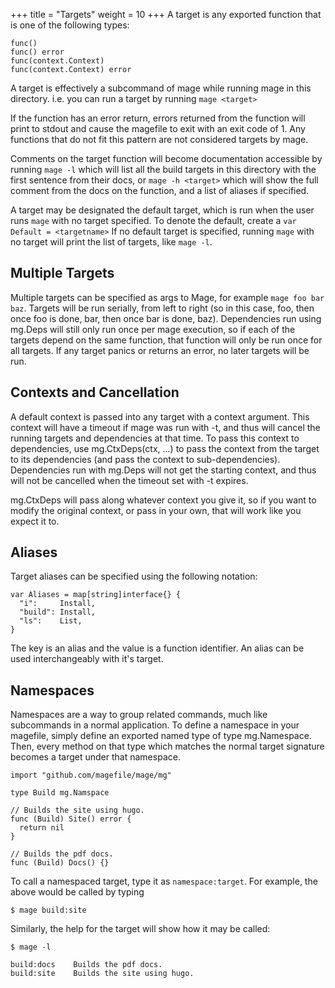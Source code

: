 +++
title = "Targets"
weight = 10
+++
A target is any exported function that is one of the following types:
```
func()
func() error 
func(context.Context)
func(context.Context) error
```
A target is effectively a subcommand of mage while running mage in
this directory.  i.e. you can run a target by running `mage <target>`

If the function has an error return, errors returned from the function will
print to stdout and cause the magefile to exit with an exit code of 1.  Any
functions that do not fit this pattern are not considered targets by mage.

Comments on the target function will become documentation accessible by running
`mage -l` which will list all the build targets in this directory with the first
sentence from their docs, or `mage -h <target>` which will show the full comment
from the docs on the function, and a list of aliases if specified.

A target may be designated the default target, which is run when the user runs
`mage` with no target specified. To denote the default, create a `var Default =
<targetname>`  If no default target is specified, running `mage` with no target
will print the list of targets, like `mage -l`.

## Multiple Targets

Multiple targets can be specified as args to Mage, for example `mage foo bar
baz`.  Targets will be run serially, from left to right (so in this case, foo,
then once foo is done, bar, then once bar is done, baz).  Dependencies run using
mg.Deps will still only run once per mage execution, so if each of the targets
depend on the same function, that function will only be run once for all
targets.  If any target panics or returns an error, no later targets will be run.

## Contexts and Cancellation

A default context is passed into any target with a context argument.  This
context will have a timeout if mage was run with -t, and thus will cancel the
running targets and dependencies at that time.  To pass this context to
dependencies, use mg.CtxDeps(ctx, ...) to pass the context from the target to
its dependencies (and pass the context to sub-dependencies).  Dependencies run
with mg.Deps will not get the starting context, and thus will not be cancelled
when the timeout set with -t expires.

mg.CtxDeps will pass along whatever context you give it, so if you want to
modify the original context, or pass in your own, that will work like you expect
it to.

## Aliases

Target aliases can be specified using the following notation:

```
var Aliases = map[string]interface{} {
  "i":     Install,
  "build": Install,
  "ls":    List,
}
```

The key is an alias and the value is a function identifier.
An alias can be used interchangeably with it's target.

## Namespaces

Namespaces are a way to group related commands, much like subcommands in a
normal application.   To define a namespace in your magefile, simply define an
exported named type of type mg.Namespace.  Then, every method on that type which
matches the normal target signature becomes a target under that namespace.

```
import "github.com/magefile/mage/mg"

type Build mg.Namspace

// Builds the site using hugo.
func (Build) Site() error {
  return nil
}

// Builds the pdf docs.
func (Build) Docs() {}
```

To call a namespaced target, type it as `namespace:target`. For example, the
above would be called by typing

```
$ mage build:site
```

Similarly, the help for the target will show how it may be called:

```
$ mage -l

build:docs    Builds the pdf docs.
build:site    Builds the site using hugo.
```
